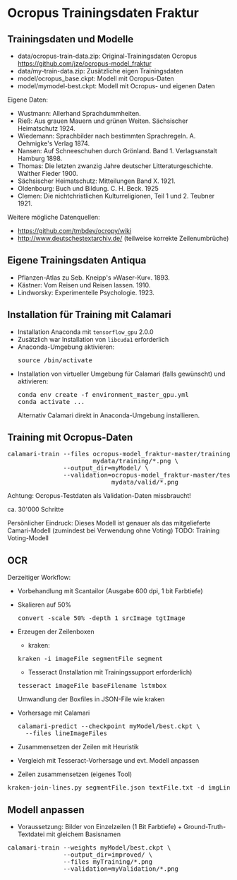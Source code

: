 # Ocropus Trainingsdaten Fraktur


## Trainingsdaten und Modelle

* data/ocropus-train-data.zip: Original-Trainingsdaten Ocropus
  https://github.com/jze/ocropus-model_fraktur
* data/my-train-data.zip: Zusätzliche eigen Trainingsdaten
* model/ocropus_base.ckpt: Modell mit Ocropus-Daten
* model/mymodel-best.ckpt: Modell mit Ocropus- und eigenen Daten

Eigene Daten:

* Wustmann: Allerhand Sprachdummheiten.
* Rieß: Aus grauen Mauern und grünen Weiten. Sächsischer Heimatschutz 1924.
* Wiedemann: Sprachbilder nach bestimmten Sprachregeln.
  A. Oehmigke's Verlag 1874.
* Nansen: Auf Schneeschuhen durch Grönland. Band 1. Verlagsanstalt Hamburg 1898.
* Thomas: Die letzten zwanzig Jahre deutscher Litteraturgeschichte.
  Walther Fieder 1900.
* Sächsischer Heimatschutz: Mitteilungen Band X. 1921.
* Oldenbourg: Buch und Bildung. C. H. Beck. 1925
* Clemen: Die nichtchristlichen Kulturreligionen, Teil 1 und 2. Teubner 1921.

Weitere mögliche Datenquellen:

* https://github.com/tmbdev/ocropy/wiki
* http://www.deutschestextarchiv.de/ (teilweise korrekte Zeilenumbrüche)

## Eigene Trainingsdaten Antiqua

* Pflanzen-Atlas zu Seb. Kneipp's »Waser-Kur«. 1893.
* Kästner: Vom Reisen und Reisen lassen. 1910.
* Lindworsky: Experimentelle Psychologie. 1923.

## Installation für Training mit Calamari

* Installation Anaconda mit `tensorflow_gpu` 2.0.0
* Zusätzlich war Installation von `libcuda1` erforderlich
* Anaconda-Umgebung aktivieren:
  <pre>
  source <condaDir>/bin/activate
  </pre>
* Installation von virtueller Umgebung für Calamari (falls gewünscht) und
  aktivieren:
  <pre>
  conda env create -f environment_master_gpu.yml
  conda activate ...
  </pre>
  Alternativ Calamari direkt in Anaconda-Umgebung installieren.

## Training mit Ocropus-Daten

<pre>
calamari-train --files ocropus-model_fraktur-master/training/*.bin.png \
                       mydata/training/*.png \
               --output_dir=myModel/ \
               --validation=ocropus-model_fraktur-master/testing/*.bin.png \
                            mydata/valid/*.png
</pre>
Achtung: Ocropus-Testdaten als Validation-Daten missbraucht!

ca. 30'000 Schritte

Persönlicher Eindruck: Dieses Modell ist genauer als das mitgelieferte
Camari-Modell (zumindest bei Verwendung ohne Voting)
TODO: Training Voting-Modell

## OCR

Derzeitiger Workflow:

* Vorbehandlung mit Scantailor (Ausgabe 600 dpi, 1 bit Farbtiefe)

* Skalieren auf 50%
  <pre>
  convert -scale 50% -depth 1 srcImage tgtImage
  </pre>

* Erzeugen der Zeilenboxen
  * kraken:
  <pre>
  kraken -i imageFile segmentFile segment
  </pre>
  
  * Tesseract (Installation mit Trainingssupport erforderlich)
  <pre>
  tesseract imageFile baseFilename lstmbox
  </pre>
  Umwandlung der Boxfiles in JSON-File wie kraken

* Vorhersage mit Calamari
  <pre>
  calamari-predict --checkpoint myModel/best.ckpt \
    --files lineImageFiles
  </pre>

* Zusammensetzen der Zeilen mit Heuristik

* Vergleich mit Tesseract-Vorhersage und evt. Modell anpassen


* Zeilen zusammensetzen (eigenes Tool)

<pre>
kraken-join-lines.py segmentFile.json textFile.txt -d imgLinesDir
</pre>

## Modell anpassen

* Voraussetzung: Bilder von Einzelzeilen (1 Bit Farbtiefe) +
Ground-Truth-Textdatei mit gleichem Basisnamen
<pre>
calamari-train --weights myModel/best.ckpt \
               --output_dir=improved/ \
               --files myTraining/*.png
               --validation=myValidation/*.png
</pre>


